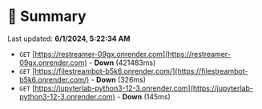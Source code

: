 # 📖 Summary
Last updated: **6/1/2024, 5:22:34 AM**

- `GET` [https://restreamer-09gx.onrender.com](https://restreamer-09gx.onrender.com) - **Down** (421483ms)
- `GET` [https://filestreambot-b5k6.onrender.com/](https://filestreambot-b5k6.onrender.com/) - **Down** (326ms)
- `GET` [https://jupyterlab-python3-12-3.onrender.com](https://jupyterlab-python3-12-3.onrender.com) - **Down** (145ms)
